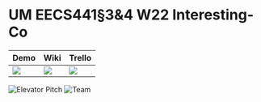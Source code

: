 # UM EECS441§3&4 W22 Interesting-Co

| Demo                                                                        | Wiki                                                                       | Trello                                                                          |
| --------------------------------------------------------------------------- | -------------------------------------------------------------------------- | ------------------------------------------------------------------------------- |
| [<img src="https://eecs441.eecs.umich.edu/img/admin/video.png">][demo_page] | [<img src="https://eecs441.eecs.umich.edu/img/admin/wiki.png">][wiki_page] | [<img src="https://eecs441.eecs.umich.edu/img/admin/trello.png">][process_page] |

![Elevator Pitch](https://user-images.githubusercontent.com/7389238/163475267-8d1f4338-c710-4571-b2a8-d0bc03867379.png)
![Team](https://user-images.githubusercontent.com/7389238/163475742-8f4f3e31-7cd9-4fea-8509-b5df1e244a54.png)

[demo_page]: https://youtu.be/sample
[wiki_page]: https://github.com/michigan224/Interesting-Co/wiki
[process_page]: https://trello.com/b/6PH3lHJl/interesting-co
